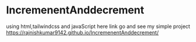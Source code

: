 # IncremenentAnddecrement
using html,tailwindcss and javaScript
here link go and see my simple project
 https://rajnishkumar9142.github.io/IncremenentAnddecrement/
